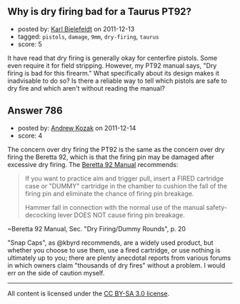 ## Why is dry firing bad for a Taurus PT92?

- posted by: [Karl Bielefeldt](https://stackexchange.com/users/-1/288-karl-bielefeldt) on 2011-12-13
- tagged: `pistols`, `damage`, `9mm`, `dry-firing`, `taurus`
- score: 5

<p>It have read that dry firing is generally okay for centerfire pistols.  Some even require it for field stripping.  However, my PT92 manual says, "Dry firing is bad for this firearm." What specifically about its design makes it inadvisable to do so?  Is there a reliable way to tell which pistols are safe to dry fire and which aren't without reading the manual?</p>



## Answer 786

- posted by: [Andrew Kozak](https://stackexchange.com/users/-1/174-andrew-kozak) on 2011-12-14
- score: 4

<p>The concern over dry firing the PT92 is the same as the concern over dry firing the Beretta 92, which is that the firing pin may be damaged after excessive dry firing.  The <a href="http://stevespages.com/pdf/beretta_92.pdf" rel="nofollow">Beretta 92 Manual</a> recommends:</p>

<blockquote>
  <p>If you want to practice aim and trigger pull, insert a FIRED cartridge case or "DUMMY" cartridge in the chamber to cushion the fall of the firing pin and eliminate the chance of firing pin breakage.</p>
  
  <p>Hammer fall in connection with the normal use of the manual safety-decocking lever DOES NOT cause firing pin breakage.</p>
</blockquote>

<p>~Beretta 92 Manual, Sec. "Dry Firing/Dummy Rounds", p. 20</p>

<p>"Snap Caps", as @kbyrd recommends, are a widely used product, but whether you choose to use them, use a fired cartridge, or use nothing is ultimately up to you; there are plenty anecdotal reports from various forums in which owners claim "thousands of dry fires" without a problem.  I would err on the side of caution myself.</p>




---

All content is licensed under the [CC BY-SA 3.0 license](https://creativecommons.org/licenses/by-sa/3.0/).
